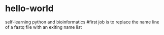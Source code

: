 # hello-world
self-learning python and bioinformatics
#first job is to replace the name line of a fastq file with an exiting name list
